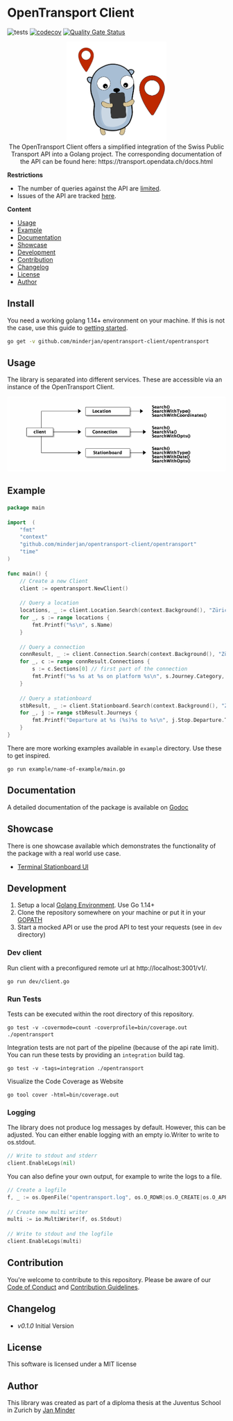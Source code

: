 # OpenTransport Client

 ![tests](https://github.com/minderjan/opentransport-client/workflows/tests/badge.svg?branch=master)
 [![codecov](https://codecov.io/gh/minderjan/opentransport-client/branch/master/graph/badge.svg?token=ZzmqsTPc4L)](https://codecov.io/gh/minderjan/opentransport-client)
 [![Quality Gate Status](https://sonarcloud.io/api/project_badges/measure?project=minderjan_opentransport-client&metric=alert_status&token=e1f286cda2f531e46f268d9af345bf4e6389a44c)](https://sonarcloud.io/dashboard?id=minderjan_opentransport-client)
 
 <p align="center">
     <img width="230" height="230" src=".github/library-logo.png">
     <br />
      The OpenTransport Client offers a simplified integration of the Swiss Public Transport API into a Golang project. 
      The corresponding documentation of the API can be found here: https://transport.opendata.ch/docs.html
 </p>

__Restrictions__

* The number of queries against the API are [limited](https://timetable.search.ch/api/help). 
* Issues of the API are tracked [here](https://github.com/OpendataCH/Transport/issues).

__Content__

* [Usage](#usage)
* [Example](#example)
* [Documentation](#documentation)
* [Showcase](#showcase)
* [Development](#development)
* [Contribution](#contribution)
* [Changelog](#changelog)
* [License](#license)
* [Author](#author)

## Install
You need a working golang 1.14+ environment on your machine. If this is not the case, use this guide to [getting started](https://golang.org/doc/install).

```bash
go get -v github.com/minderjan/opentransport-client/opentransport
```

## Usage

The library is separated into different services. These are accessible via an instance of the OpenTransport Client.

![overview](.github/services.png)

## Example
```go
package main

import  (
	"fmt"
	"context"
	"github.com/minderjan/opentransport-client/opentransport"
	"time"
)

func main() { 
	// Create a new Client 
	client := opentransport.NewClient()

	// Query a location
	locations, _ := client.Location.Search(context.Background(), "Zürich HB")
	for _, s := range locations {
		fmt.Printf("%s\n", s.Name)
	}

	// Query a connection
	connResult, _ := client.Connection.Search(context.Background(), "Zürich HB", "Bern", time.Now())
	for _, c := range connResult.Connections {
		s := c.Sections[0] // first part of the connection
		fmt.Printf("%s %s at %s on platform %s\n", s.Journey.Category, s.Journey.Number, s.Departure.Departure.Time.Format("15:04"), s.Departure.Platform)
	}

	// Query a stationboard
	stbResult, _ := client.Stationboard.Search(context.Background(), "Zürich HB")
	for _, j := range stbResult.Journeys {
		fmt.Printf("Departure at %s (%s)%s to %s\n", j.Stop.Departure.Time.Format("15:04"), j.Category, j.Number, j.To)
	}
}
```
There are more working examples available in `example` directory. Use these to get inspired.
```
go run example/name-of-example/main.go
```

## Documentation
A detailed documentation of the package is available on [Godoc](https://pkg.go.dev/github.com/minderjan/opentransport-client)

## Showcase
There is one showcase available which demonstrates the functionality of the package with a real world use case.
* [Terminal Stationboard UI](https://github.com/minderjan/terminal-stationboard-ui)

## Development

1. Setup a local [Golang Environment](https://golang.org/doc/install). Use Go 1.14+
2. Clone the repository somewhere on your machine or put it in your [GOPATH](https://golang.org/doc/gopath_code.html)
3. Start a mocked API or use the prod API to test your requests (see in `dev` directory)

### Dev client
Run client with a preconfigured remote url at http://localhost:3001/v1/.
```
go run dev/client.go
```

### Run Tests
Tests can be executed within the root directory of this repository.
```
go test -v -covermode=count -coverprofile=bin/coverage.out ./opentransport
```

Integration tests are not part of the pipeline (because of the api rate limit). 
You can run these tests by providing an `integration` build tag.
```
go test -v -tags=integration ./opentransport
```

Visualize the Code Coverage as Website
```
go tool cover -html=bin/coverage.out
```

### Logging
The library does not produce log messages by default. However, this can be adjusted. 
You can either enable logging with an empty io.Writer to write to os.stdout.

```go
// Write to stdout and stderr
client.EnableLogs(nil)
```
You can also define your own output, for example to write the logs to a file.
```go
// Create a logfile
f, _ := os.OpenFile("opentransport.log", os.O_RDWR|os.O_CREATE|os.O_APPEND, 0666)

// Create new multi writer
multi := io.MultiWriter(f, os.Stdout)

// Write to stdout and the logfile
client.EnableLogs(multi)
```

## Contribution

You're welcome to contribute to this repository. Please be aware of our [Code of Conduct](.github/CODE_OF_CONDUCT.md) and [Contribution Guidelines](.github/CONTRIBUTING.md).

## Changelog

* _v0.1.0_ Initial Version

## License
This software is licensed under a MIT license

## Author
This library was created as part of a diploma thesis at the Juventus School in Zurich by [Jan Minder](https://github.com/minderjan)
